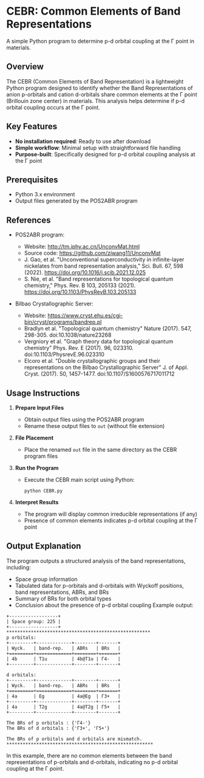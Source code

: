 # CEBR: Common Elements of Band Representations

A simple Python program to determine p-d orbital coupling at the Γ point in materials.

## Overview
The CEBR (Common Elements of Band Representation) is a lightweight Python program designed to identify whether the Band Representations of anion p-orbitals and cation d-orbitals share common elements at the Γ point (Brillouin zone center) in materials. This analysis helps determine if p-d orbital coupling occurs at the Γ point.

## Key Features
- **No installation required**: Ready to use after download
- **Simple workflow**: Minimal setup with straightforward file handling
- **Purpose-built**: Specifically designed for p-d orbital coupling analysis at the Γ point

## Prerequisites
- Python 3.x environment
- Output files generated by the POS2ABR program

## References
- POS2ABR program:
  - Website: http://tm.iphy.ac.cn/UnconvMat.html
  - Source code: https://github.com/zjwang11/UnconvMat
  - J. Gao, et al. "Unconventional superconductivity in infinite-layer nickelates from band representation analysis," Sci. Bull. 67, 598 (2022). https://doi.org/10.1016/j.scib.2021.12.025
  - S. Nie, et al. "Band representations for topological quantum chemistry," Phys. Rev. B 103, 205133 (2021). https://doi.org/10.1103/PhysRevB.103.205133

- Bilbao Crystallographic Server:
  - Website: https://www.cryst.ehu.es/cgi-bin/cryst/programs/bandrep.pl
  - Bradlyn et al. "Topological quantum chemistry" Nature (2017). 547, 298-305. doi:10.1038/nature23268
  - Vergniory et al. "Graph theory data for topological quantum chemistry" Phys. Rev. E (2017). 96, 023310. doi:10.1103/PhysrevE.96.023310
  - Elcoro et al. "Double crystallographic groups and their representations on the Bilbao Crystallographic Server" J. of Appl. Cryst. (2017). 50, 1457-1477. doi:10.1107/S1600576717011712


## Usage Instructions

1. **Prepare Input Files**
   - Obtain output files using the POS2ABR program
   - Rename these output files to `out` (without file extension)

2. **File Placement**
   - Place the renamed `out` file in the same directory as the CEBR program files

3. **Run the Program**
   - Execute the CEBR main script using Python:
     ```
     python CEBR.py
     ```

4. **Interpret Results**
   - The program will display common irreducible representations (if any)
   - Presence of common elements indicates p-d orbital coupling at the Γ point

## Output Explanation
The program outputs a structured analysis of the band representations, including:

- Space group information
- Tabulated data for p-orbitals and d-orbitals with Wyckoff positions, band representations, ABRs, and BRs
- Summary of BRs for both orbital types
- Conclusion about the presence of p-d orbital coupling
Example output:
```
+------------------+
| Space group: 225 |
+------------------+
*****************************************************
p orbitals:
+---------+-------------+--------+-------+
| Wyck.   | band-rep.   | ABRs   | BRs   |
+=========+=============+========+=======+
| 4b      | T1u         | 4b@T1u | Γ4-   |
+---------+-------------+--------+-------+

d orbitals:
+---------+-------------+--------+-------+
| Wyck.   | band-rep.   | ABRs   | BRs   |
+=========+=============+========+=======+
| 4a      | Eg          | 4a@Eg  | Γ3+   |
+---------+-------------+--------+-------+
| 4a      | T2g         | 4a@T2g | Γ5+   |
+---------+-------------+--------+-------+

The BRs of p orbitals : {'Γ4-'}
The BRs of d orbitals : {'Γ3+', 'Γ5+'}

The BRs of p orbitals and d orbitals are mismatch.
******************************************************
```
In this example, there are no common elements between the band representations of p-orbitals and d-orbitals, indicating no p-d orbital coupling at the Γ point.
